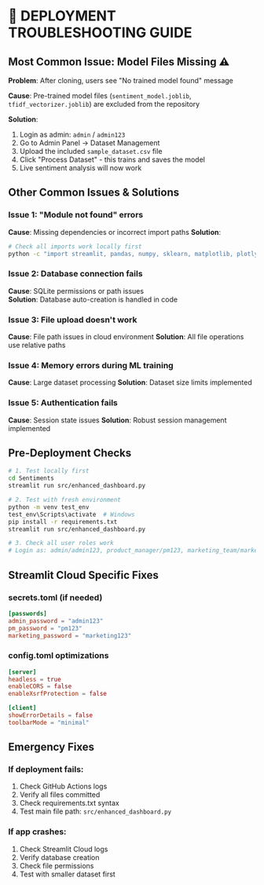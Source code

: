 # 🚨 DEPLOYMENT TROUBLESHOOTING GUIDE

## Most Common Issue: Model Files Missing ⚠️

**Problem**: After cloning, users see "No trained model found" message

**Cause**: Pre-trained model files (`sentiment_model.joblib`, `tfidf_vectorizer.joblib`) are excluded from the repository

**Solution**:
1. Login as admin: `admin` / `admin123`
2. Go to Admin Panel → Dataset Management  
3. Upload the included `sample_dataset.csv` file
4. Click "Process Dataset" - this trains and saves the model
5. Live sentiment analysis will now work

## Other Common Issues & Solutions

### Issue 1: "Module not found" errors

**Cause**: Missing dependencies or incorrect import paths
**Solution**:

```bash
# Check all imports work locally first
python -c "import streamlit, pandas, numpy, sklearn, matplotlib, plotly"
```

### Issue 2: Database connection fails

**Cause**: SQLite permissions or path issues  
**Solution**: Database auto-creation is handled in code

### Issue 3: File upload doesn't work

**Cause**: File path issues in cloud environment
**Solution**: All file operations use relative paths

### Issue 4: Memory errors during ML training

**Cause**: Large dataset processing
**Solution**: Dataset size limits implemented

### Issue 5: Authentication fails

**Cause**: Session state issues
**Solution**: Robust session management implemented

## Pre-Deployment Checks

```bash
# 1. Test locally first
cd Sentiments
streamlit run src/enhanced_dashboard.py

# 2. Test with fresh environment
python -m venv test_env
test_env\Scripts\activate  # Windows
pip install -r requirements.txt
streamlit run src/enhanced_dashboard.py

# 3. Check all user roles work
# Login as: admin/admin123, product_manager/pm123, marketing_team/marketing123
```

## Streamlit Cloud Specific Fixes

### secrets.toml (if needed)

```toml
[passwords]
admin_password = "admin123"
pm_password = "pm123"
marketing_password = "marketing123"
```

### config.toml optimizations

```toml
[server]
headless = true
enableCORS = false
enableXsrfProtection = false

[client]
showErrorDetails = false
toolbarMode = "minimal"
```

## Emergency Fixes

### If deployment fails:

1. Check GitHub Actions logs
2. Verify all files committed
3. Check requirements.txt syntax
4. Test main file path: `src/enhanced_dashboard.py`

### If app crashes:

1. Check Streamlit Cloud logs
2. Verify database creation
3. Check file permissions
4. Test with smaller dataset first
